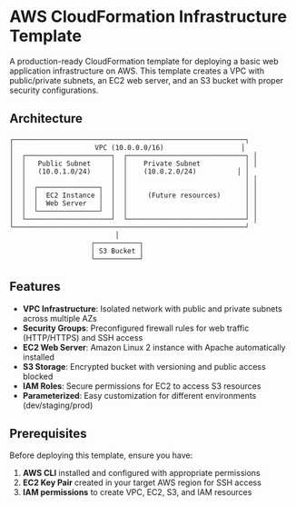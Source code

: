 # AWS CloudFormation Infrastructure Template

A production-ready CloudFormation template for deploying a basic web application infrastructure on AWS. This template creates a VPC with public/private subnets, an EC2 web server, and an S3 bucket with proper security configurations.

## Architecture

```
┌─────────────────────────────────────────────────────────┐
│                    VPC (10.0.0.0/16)                   │
│  ┌─────────────────────┐  ┌─────────────────────────────┐ │
│  │   Public Subnet     │  │    Private Subnet           │ │
│  │   (10.0.1.0/24)     │  │    (10.0.2.0/24)          │ │
│  │                     │  │                             │ │
│  │  ┌───────────────┐  │  │                             │ │
│  │  │  EC2 Instance │  │  │     (Future resources)      │ │
│  │  │  Web Server   │  │  │                             │ │
│  │  └───────────────┘  │  │                             │ │
│  └─────────────────────┘  └─────────────────────────────┘ │
└─────────────────────────────────────────────────────────┘
                          │
                    ┌───────────┐
                    │ S3 Bucket │
                    └───────────┘
```

## Features

- **VPC Infrastructure**: Isolated network with public and private subnets across multiple AZs
- **Security Groups**: Preconfigured firewall rules for web traffic (HTTP/HTTPS) and SSH access
- **EC2 Web Server**: Amazon Linux 2 instance with Apache automatically installed
- **S3 Storage**: Encrypted bucket with versioning and public access blocked
- **IAM Roles**: Secure permissions for EC2 to access S3 resources
- **Parameterized**: Easy customization for different environments (dev/staging/prod)

## Prerequisites

Before deploying this template, ensure you have:

1. **AWS CLI** installed and configured with appropriate permissions
2. **EC2 Key Pair** created in your target AWS region for SSH access
3. **IAM permissions** to create VPC, EC2, S3, and IAM resources
